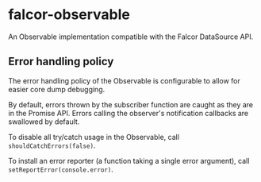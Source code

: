 # falcor-observable

An Observable implementation compatible with the Falcor DataSource API.

## Error handling policy

The error handling policy of the Observable is configurable to allow for
easier core dump debugging.

By default, errors thrown by the subscriber function are caught as they are in
the Promise API. Errors calling the observer's notification callbacks are
swallowed by default.

To disable all try/catch usage in the Observable, call
`shouldCatchErrors(false)`.

To install an error reporter (a function taking a single error argument), call
`setReportError(console.error)`.
